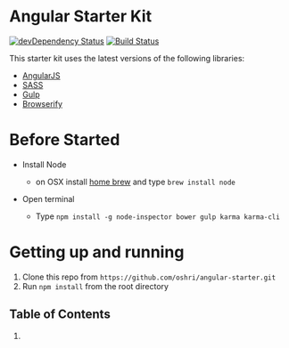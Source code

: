 # Angular Starter Kit

[![devDependency Status](https://david-dm.org/oshri/angular-starter/dev-status.svg)](https://david-dm.org/oshri/angular-starter#info=devDependencies) [![Build Status](https://travis-ci.org/oshri/angular-starter.svg)](https://travis-ci.org/oshri/oshri/angular-starter)

This starter kit uses the latest versions of the following libraries:

- [AngularJS](http://angularjs.org/)
- [SASS](http://sass-lang.com/)
- [Gulp](http://gulpjs.com/)
- [Browserify](http://browserify.org/)


# Before Started

 - Install Node
 	- on OSX install [home brew](http://brew.sh/) and type `brew install node`

 - Open terminal
	- Type `npm install -g node-inspector bower gulp karma karma-cli`

# Getting up and running

1. Clone this repo from `https://github.com/oshri/angular-starter.git`
2. Run `npm install` from the root directory


## Table of Contents

  1. [](#)